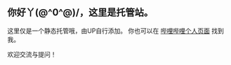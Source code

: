 ## 你好丫\(@^0^@)/，这里是托管站。

这里仅是一个静态托管哦，由UP自行添加。
你也可以在 [哔哩哔哩个人页面](https://space.bilibili.com/282517179) 找到我。

欢迎交流与提问！

